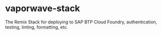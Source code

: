 # vaporwave-stack
The Remix Stack for deploying to SAP BTP Cloud Foundry, authentication, testing, linting, formatting, etc.
